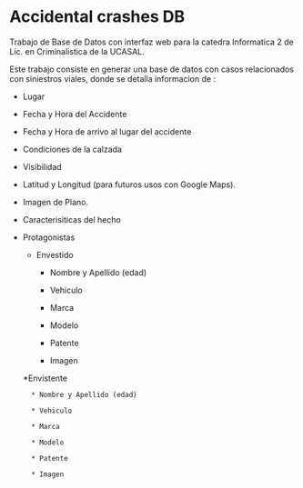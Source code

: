# Accidental crashes DB

Trabajo de Base de Datos con interfaz web para la catedra Informatica 2 de Lic. en Criminalistica de la UCASAL.

Este trabajo consiste en generar una base de datos con casos relacionados con siniestros viales, donde se detalla informacion de :

* Lugar

* Fecha y Hora del Accidente

* Fecha y Hora de arrivo al lugar del accidente

* Condiciones de la calzada

* Visibilidad

* Latitud y Longitud (para futuros usos con Google Maps).

* Imagen de Plano.

* Caracterisiticas del hecho

* Protagonistas

	* Envestido

		* Nombre y Apellido (edad)

		* Vehiculo

		* Marca

		* Modelo

		* Patente

		* Imagen

	*Envistente

		* Nombre y Apellido (edad)

		* Vehiculo

		* Marca

		* Modelo

		* Patente

		* Imagen
